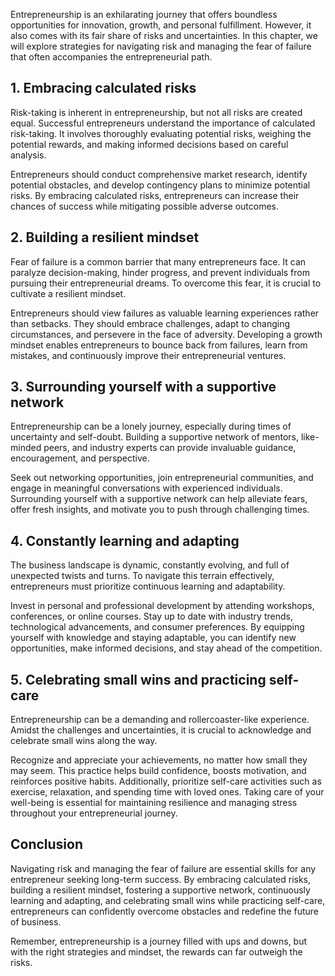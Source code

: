 
Entrepreneurship is an exhilarating journey that offers boundless opportunities for innovation, growth, and personal fulfillment. However, it also comes with its fair share of risks and uncertainties. In this chapter, we will explore strategies for navigating risk and managing the fear of failure that often accompanies the entrepreneurial path.

1\. Embracing calculated risks
-----------------------------

Risk-taking is inherent in entrepreneurship, but not all risks are created equal. Successful entrepreneurs understand the importance of calculated risk-taking. It involves thoroughly evaluating potential risks, weighing the potential rewards, and making informed decisions based on careful analysis.

Entrepreneurs should conduct comprehensive market research, identify potential obstacles, and develop contingency plans to minimize potential risks. By embracing calculated risks, entrepreneurs can increase their chances of success while mitigating possible adverse outcomes.

2\. Building a resilient mindset
-------------------------------

Fear of failure is a common barrier that many entrepreneurs face. It can paralyze decision-making, hinder progress, and prevent individuals from pursuing their entrepreneurial dreams. To overcome this fear, it is crucial to cultivate a resilient mindset.

Entrepreneurs should view failures as valuable learning experiences rather than setbacks. They should embrace challenges, adapt to changing circumstances, and persevere in the face of adversity. Developing a growth mindset enables entrepreneurs to bounce back from failures, learn from mistakes, and continuously improve their entrepreneurial ventures.

3\. Surrounding yourself with a supportive network
-------------------------------------------------

Entrepreneurship can be a lonely journey, especially during times of uncertainty and self-doubt. Building a supportive network of mentors, like-minded peers, and industry experts can provide invaluable guidance, encouragement, and perspective.

Seek out networking opportunities, join entrepreneurial communities, and engage in meaningful conversations with experienced individuals. Surrounding yourself with a supportive network can help alleviate fears, offer fresh insights, and motivate you to push through challenging times.

4\. Constantly learning and adapting
-----------------------------------

The business landscape is dynamic, constantly evolving, and full of unexpected twists and turns. To navigate this terrain effectively, entrepreneurs must prioritize continuous learning and adaptability.

Invest in personal and professional development by attending workshops, conferences, or online courses. Stay up to date with industry trends, technological advancements, and consumer preferences. By equipping yourself with knowledge and staying adaptable, you can identify new opportunities, make informed decisions, and stay ahead of the competition.

5\. Celebrating small wins and practicing self-care
--------------------------------------------------

Entrepreneurship can be a demanding and rollercoaster-like experience. Amidst the challenges and uncertainties, it is crucial to acknowledge and celebrate small wins along the way.

Recognize and appreciate your achievements, no matter how small they may seem. This practice helps build confidence, boosts motivation, and reinforces positive habits. Additionally, prioritize self-care activities such as exercise, relaxation, and spending time with loved ones. Taking care of your well-being is essential for maintaining resilience and managing stress throughout your entrepreneurial journey.

Conclusion
----------

Navigating risk and managing the fear of failure are essential skills for any entrepreneur seeking long-term success. By embracing calculated risks, building a resilient mindset, fostering a supportive network, continuously learning and adapting, and celebrating small wins while practicing self-care, entrepreneurs can confidently overcome obstacles and redefine the future of business.

Remember, entrepreneurship is a journey filled with ups and downs, but with the right strategies and mindset, the rewards can far outweigh the risks.
